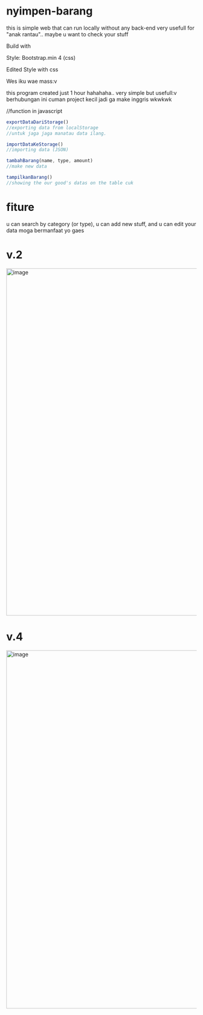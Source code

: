 # nyimpen-barang
this is simple web that can run locally without any back-end
very usefull for "anak rantau".. maybe u want to check your stuff


Build with

Style: Bootstrap.min 4 (css)

Edited Style with css



Wes iku wae mass:v

this program created just 1 hour hahahaha.. very simple but usefull:v
berhubungan ini cuman project kecil jadi ga make inggris wkwkwk


//function in javascript
```js
exportDataDariStorage()
//exporting data from localStorage
//untuk jaga jaga manatau data ilang.

importDataKeStorage()
//importing data (JSON)

tambahBarang(name, type, amount)
//make new data

tampilkanBarang()
//showing the our good's datas on the table cuk

```

# fiture
u can search by category (or type), 
u can add new stuff, and u can edit your data 
moga bermanfaat yo gaes

# v.2
<img width="919" alt="image" src="https://user-images.githubusercontent.com/27951856/150277468-01146e8f-23c8-4942-881d-a55e8f854a7c.png">

# v.4
<img width="948" alt="image" src="https://user-images.githubusercontent.com/27951856/151148553-9cdea087-96e4-4151-8f40-cdf19db200a3.png">

